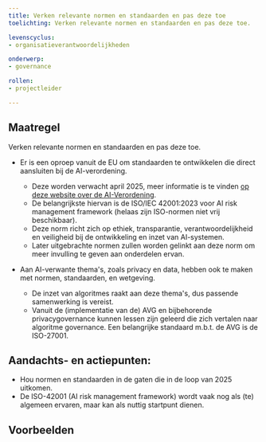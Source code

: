 ```yaml
---
title: Verken relevante normen en standaarden en pas deze toe
toelichting: Verken relevante normen en standaarden en pas deze toe.

levenscyclus:
- organisatieverantwoordelijkheden

onderwerp:
- governance

rollen:
- projectleider

---
```


<!-- tags -->

## Maatregel

Verken relevante normen en standaarden en pas deze toe.

* Er is een oproep vanuit de EU om standaarden te ontwikkelen die direct aansluiten bij de AI-verordening. 
  * Deze worden verwacht april 2025, meer informatie is te vinden [op deze website over de AI-Verordening](https://artificialintelligenceact.eu/standard-setting/).
  * De belangrijkste hiervan is de ISO/IEC 42001:2023 voor AI risk management framework (helaas zijn ISO-normen niet vrij beschikbaar).
  * Deze norm richt zich op ethiek, transparantie, verantwoordelijkheid en veiligheid bij de ontwikkeling en inzet van AI-systemen.
  * Later uitgebrachte normen zullen worden gelinkt aan deze norm om meer invulling te geven aan onderdelen ervan.

* Aan AI-verwante thema's, zoals privacy en data, hebben ook te maken met normen, standaarden, en wetgeving. 
  * De inzet van algoritmes raakt aan deze thema's, dus passende samenwerking is vereist.
  * Vanuit de (implementatie van de) AVG en bijbehorende privacygovernance kunnen lessen zijn geleerd die zich vertalen naar algoritme governance. Een belangrijke standaard m.b.t. de AVG is de ISO-27001.
 
## Aandachts- en actiepunten:
* Hou normen en standaarden in de gaten die in de loop van 2025 uitkomen.
* De ISO-42001 (AI risk management framework) wordt vaak nog als (te) algemeen ervaren, maar kan als nuttig startpunt dienen. 

## Voorbeelden


